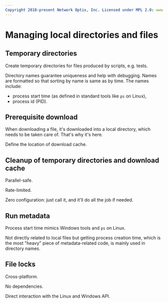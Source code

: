 ```yaml
---
Copyright 2018-present Network Optix, Inc. Licensed under MPL 2.0: www.mozilla.org/MPL/2.0/
---
```

# Managing local directories and files

## Temporary directories

Create temporary directories for files produced by scripts, e.g. tests.

Directory names guarantee uniqueness and help with debugging. Names are
formatted so that sorting by name is same as by time. The names include:

- process start time (as defined in standard tools like `ps` on Linux),
- process id (PID).

## Prerequisite download

When downloading a file, it's downloaded into a local directory, which
needs to be taken care of. That's why it's here.

Define the location of download cache.

## Cleanup of temporary directories and download cache

Parallel-safe.

Rate-limited.

Zero configuration: just call it, and it'll do all the job if needed.

## Run metadata

Process start time mimics Windows tools and `ps` on Linux.

Not directly related to local files but getting process creation time,
which is the most "heavy" piece of metadata-related code, is mainly used
in directory names.

## File locks

Cross-platform.

No dependencies.

Direct interaction with the Linux and Windows API.
